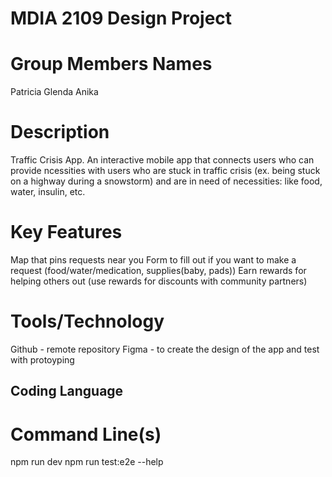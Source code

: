# MDIA 2109 Design Project 

# Group Members Names

Patricia 
Glenda
Anika

# Description 

Traffic Crisis App. An interactive mobile app that connects users who can provide ncessities with users who are stuck in traffic crisis (ex. being stuck on a highway during a snowstorm) and are in need of necessities: like food, water, insulin, etc. 

# Key Features 

Map that pins requests near you
Form to fill out if you want to make a request (food/water/medication, supplies(baby, pads))
Earn rewards for helping others out (use rewards for discounts with community partners)


# Tools/Technology

Github - remote repository
Figma - to create the design of the app and test with protoyping 


## Coding Language 




# Command Line(s)

npm run dev
npm run test:e2e
--help 

